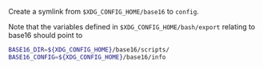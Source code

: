 Create a symlink from `$XDG_CONFIG_HOME/base16` to `config`.

Note that the variables defined in `$XDG_CONFIG_HOME/bash/export` relating to
base16 should point to

```sh
BASE16_DIR=${XDG_CONFIG_HOME}/base16/scripts/
BASE16_CONFIG=${XDG_CONFIG_HOME}/base16/info
```
